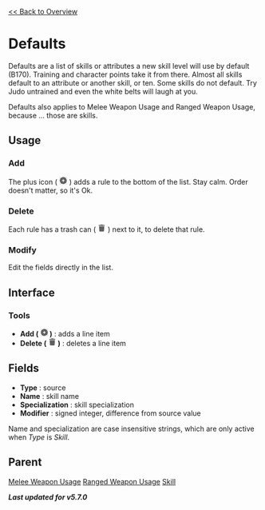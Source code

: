 [<< Back to Overview](./Overview.md "Overview")

# Defaults
Defaults are a list of skills or attributes a new skill level will use by default (B170). Training and character points take it from there. Almost all skills default to an attribute or another skill, or ten. Some skills do not default. Try Judo untrained and even the white belts will laugh at you.

Defaults also applies to Melee Weapon Usage and Ranged Weapon Usage, because ... those are skills.

## Usage
### Add
The plus icon ( ![](./img/plus.png "Add") ) adds a rule to the bottom of the list. Stay calm. Order doesn't matter, so it's Ok.

### Delete
Each rule has a trash can ( ![](./img/trash.png "Delete") ) next to it, to delete that rule.

### Modify
Edit the fields directly in the list.

## Interface
### Tools
- **Add ( ![](./img/plus.png "Add") )** : adds a line item
- **Delete ( ![](./img/trash.png "Delete") )** : deletes a line item

## Fields
- **Type** : source
- **Name** : skill name
- **Specialization** : skill specialization
- **Modifier** : signed integer, difference from source value

Name and specialization are case insensitive strings, which are only active when *Type* is *Skill*.

## Parent
[Melee Weapon Usage](./Melee%20Weapon%20Usage.md)
[Ranged Weapon Usage](./Ranged%20Weapon%20Usage.md)
[Skill](./Skill.md)

***Last updated for v5.7.0***